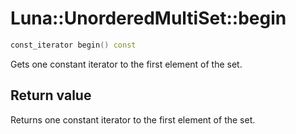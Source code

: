 # Luna::UnorderedMultiSet::begin

```c++
const_iterator begin() const
```

Gets one constant iterator to the first element of the set. 



## Return value
Returns one constant iterator to the first element of the set. 

